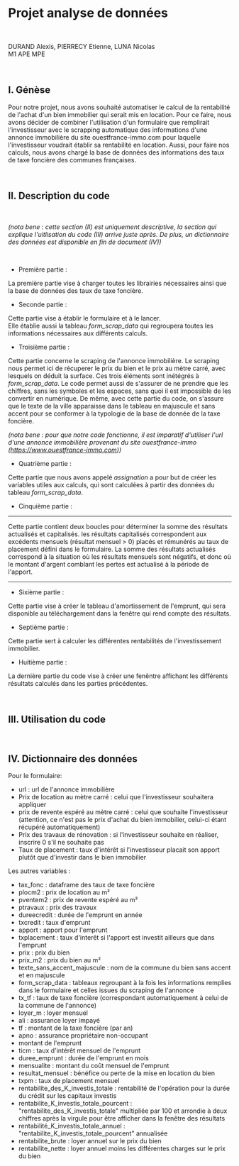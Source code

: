# Projet analyse de données

<br>

DURAND Alexis, PIERRECY Etienne, LUNA Nicolas  
M1 APE MPE

<br>

## I. Génèse


Pour notre projet, nous avons souhaité automatiser le calcul de la rentabilité de l'achat d'un bien immobilier qui serait mis en location.
Pour ce faire, nous avons décider de combiner l'utilisation d'un formulaire que remplirait l'investisseur avec le scrapping automatique des informations d'une annonce immobilière du site ouestfrance-immo.com pour laquelle l'investisseur voudrait établir sa rentabilité en location.
Aussi, pour faire nos calculs, nous avons chargé la base de données des informations des taux de taxe foncière des communes françaises.

<br>

## II. Description du code

<br>

*(nota bene : cette section (II) est uniquement descriptive, la section qui explique l'uitlisation du code (III) arrive juste après. De plus, un dictionnaire des données est disponible en fin de document (IV))*

<br>

* Première partie :

La première partie vise à charger toutes les librairies nécessaires ainsi que la base de données des taux de taxe foncière.

* Seconde partie :

Cette partie vise à établir le formulaire et à le lancer.  
Elle établie aussi la tableau *form_scrap_data* qui regroupera toutes les informations nécessaires aux différents calculs.

* Troisième partie :

Cette partie concerne le scraping de l'annonce immobilière. Le scraping nous permet ici de récuperer le prix du bien et le prix au mètre carré, avec lesquels on déduit la surface. Ces trois éléments sont inétégrés à *form_scrap_data*. Le code permet aussi de s'assurer de ne prendre que les chiffres, sans les symboles et les espaces, sans quoi il est impossible de les convertir en numérique. De même, avec cette partie du code, on s'assure que le texte de la ville apparaisse dans le tableau en majuscule et sans accent pour se conformer à la typologie de la base de donnée de la taxe foncière.

*(nota bene : pour que notre code fonctionne, il est imparatif d'utiliser l'url d'une annonce immobilière provenant du site ouestfrance-immo (https://www.ouestfrance-immo.com))*

* Quatrième partie :

Cette partie que nous avons appelé *assignation* a pour but de créer les variables utiles aux calculs, qui sont calculées à partir des données du tableau *form_scrap_data*. 

* Cinquième partie :
*********************************************************************************
Cette partie contient deux boucles pour déterminer la somme des résultats actualisés et capitalisés. les résultats capitalisés correspondent aux excédents mensuels (résultat mensuel > 0) placés et rémunérés au taux de placement défini dans le formulaire. La somme des résultats actualisés correspond à la situation où les résultats mensuels sont négatifs, et donc où le montant d'argent comblant les pertes est actualisé à la période de l'apport.
*********************************************************************************

* Sixième partie :

Cette partie vise à créer le tableau d'amortissement de l'emprunt, qui sera disponible au téléchargement dans la fenêtre qui rend compte des résultats.

* Septième partie :

Cette partie sert à calculer les différentes rentabilités de l'investissement immobilier.

* Huitième partie :

La dernière partie du code vise à créer une fenêntre affichant les différents résultats calculés dans les parties précédentes.

<br>

## III. Utilisation du code

<br>

## IV. Dictionnaire des données

Pour le formulaire:
* url : url de l'annonce immobilière
* Prix de location au mètre carré : celui que l'investisseur souhaitera appliquer
* prix de revente espéré au mètre carré : celui que souhaite l'investisseur (attention, ce n'est pas le prix d'achat du bien immobilier, celui-ci étant récupéré automatiquement)
* Prix des travaux de rénovation : si l'investisseur souhaite en réaliser, inscrire 0 s'il ne souhaite pas
* Taux de placement : taux d'intérêt si l'investisseur placait son apport plutôt que d'investir dans le bien immobilier


Les autres variables :
* tax_fonc : dataframe des taux de taxe foncière
* plocm2 : prix de location au m²
* pventem2 : prix de revente espéré au m²
* ptravaux : prix des travaux
* dureecredit : durée de l'emprunt en année
* txcredit : taux d'emprunt
* apport : apport pour l'emprunt
* txplacement : taux d'interêt si l'apport est investit ailleurs que dans l'emprunt
* prix : prix du bien
* prix_m2 : prix du bien au m²
* texte_sans_accent_majuscule : nom de la commune du bien sans accent et en majuscule
* form_scrap_data : tableaux regroupant à la fois les informations remplies dans le formulaire et celles issues du scraping de l'annonce
* tx_tf : taux de taxe foncière (correspondant automatiquement à celui de la commune de l'annonce)
* loyer_m : loyer mensuel
* ali : assurance loyer impayé
* tf : montant de la taxe foncière (par an)
* apno : assurance propriétaire non-occupant
* montant de l'emprunt
* ticm : taux d'intérêt mensuel de l'emprunt
* duree_emprunt : durée de l'emprunt en mois
* mensualite : montant du coût mensuel de l'emprunt
* resultat_mensuel : bénéfice ou perte de la mise en location du bien
* txpm : taux de placement mensuel
* rentabilite_des_K_investis_totale : rentabilité de l'opération pour la durée du crédit sur les capitaux investis
* rentabilite_K_investis_totale_pourcent : "rentabilite_des_K_investis_totale" multipliée par 100 et arrondie à deux chiffres après la virgule pour être afficher dans la fenêtre des résultats
* rentabilité_K_investis_totale_annuel : "rentabilite_K_investis_totale_pourcent" annualisée
* rentabilite_brute : loyer annuel sur le prix du bien
* rentabilite_nette : loyer annuel moins les différentes charges sur le prix du bien















